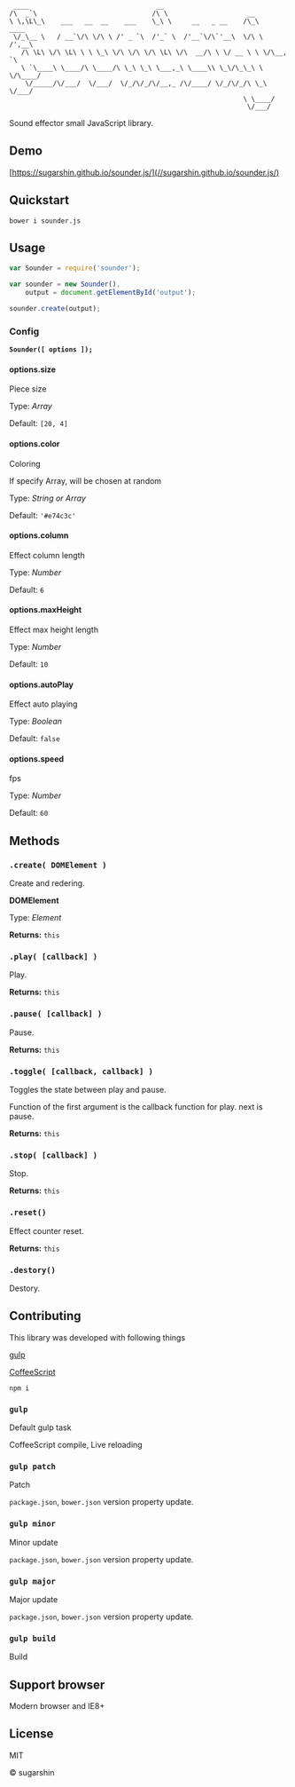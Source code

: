 ```
 ____                                __
/\  _`\                             /\ \                    __
\ \,\L\_\    ___   __  __    ___    \_\ \     __   _ __    /\_\    ____  
 \/_\__ \   / __`\/\ \/\ \ /' _ `\  /'_` \  /'__`\/\`'__\  \/\ \  /',__\
   /\ \L\ \/\ \L\ \ \ \_\ \/\ \/\ \/\ \L\ \/\  __/\ \ \/ __ \ \ \/\__, `\
   \ `\____\ \____/\ \____/\ \_\ \_\ \___,_\ \____\\ \_\/\_\_\ \ \/\____/
    \/_____/\/___/  \/___/  \/_/\/_/\/__,_ /\/____/ \/_/\/_/\ \_\ \/___/
                                                           \ \____/
                                                            \/___/
```

Sound effector small JavaScript library.

## Demo

[https://sugarshin.github.io/sounder.js/](//sugarshin.github.io/sounder.js/)

## Quickstart

```shell
bower i sounder.js
```

## Usage

```javascript
var Sounder = require('sounder');

var sounder = new Sounder(),
    output = document.getElementById('output');

sounder.create(output);
```

### Config

**`Sounder([ options ]);`**

#### options.size

Piece size

Type: *Array*

Default: `[20, 4]`

#### options.color

Coloring

If specify Array, will be chosen at random

Type: *String or Array*

Default: `'#e74c3c'`

#### options.column

Effect column length

Type: *Number*

Default: `6`

#### options.maxHeight

Effect max height length

Type: *Number*

Default: `10`

#### options.autoPlay

Effect auto playing

Type: *Boolean*

Default: `false`

#### options.speed

fps

Type: *Number*

Default: `60`

## Methods

### `.create( DOMElement )`

Create and redering.

**DOMElement**

Type: *Element*

**Returns:** `this`

### `.play( [callback] )`

Play.

**Returns:** `this`

### `.pause( [callback] )`

Pause.

**Returns:** `this`

### `.toggle( [callback, callback] )`

Toggles the state between play and pause.

Function of the first argument is the callback function for play. next is pause.

**Returns:** `this`

### `.stop( [callback] )`

Stop.

**Returns:** `this`

### `.reset()`

Effect counter reset.

**Returns:** `this`

### `.destory()`

Destory.

## Contributing

This library was developed with following things

[gulp](http://gulpjs.com/)

[CoffeeScript](http://coffeescript.org/)

```shell
npm i
```

### `gulp`

Default gulp task

CoffeeScript compile, Live reloading

### `gulp patch`

Patch

`package.json`, `bower.json` version property update.

### `gulp minor`

Minor update

`package.json`, `bower.json` version property update.

### `gulp major`

Major update

`package.json`, `bower.json` version property update.

### `gulp build`

Build

## Support browser

Modern browser and IE8+

## License

MIT

© sugarshin
